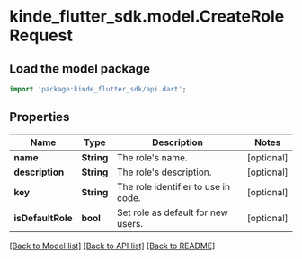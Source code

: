 # kinde_flutter_sdk.model.CreateRoleRequest

## Load the model package
```dart
import 'package:kinde_flutter_sdk/api.dart';
```

## Properties
Name | Type | Description | Notes
------------ | ------------- | ------------- | -------------
**name** | **String** | The role's name. | [optional] 
**description** | **String** | The role's description. | [optional] 
**key** | **String** | The role identifier to use in code. | [optional] 
**isDefaultRole** | **bool** | Set role as default for new users. | [optional] 

[[Back to Model list]](../README.md#documentation-for-models) [[Back to API list]](../README.md#documentation-for-api-endpoints) [[Back to README]](../README.md)


